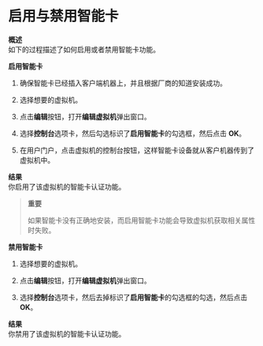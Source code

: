 # 启用与禁用智能卡

**概述**<br/>
如下的过程描述了如何启用或者禁用智能卡功能。


**启用智能卡**

1. 确保智能卡已经插入客户端机器上，并且根据厂商的知道安装成功。

2. 选择想要的虚拟机。

3. 点击**编辑**按钮，打开**编辑虚拟机**弹出窗口。

4. 选择**控制台**选项卡，然后勾选标识了**启用智能卡**的勾选框，然后点击 **OK**。

5. 在用户门户，点击虚拟机的控制台按钮，这样智能卡设备就从客户机器传到了虚拟机中。

**结果**<br/>
你启用了该虚拟机的智能卡认证功能。


> **重要**
>
> 如果智能卡没有正确地安装，而启用智能卡功能会导致虚拟机获取相关属性时失败。


**禁用智能卡**

1. 选择想要的虚拟机。

2. 点击**编辑**按钮，打开**编辑虚拟机**弹出窗口。

3. 选择**控制台**选项卡，然后去掉标识了**启用智能卡**的勾选框的勾选，然后点击 **OK**。


**结果**<br/>
你禁用了该虚拟机的智能卡认证功能。

